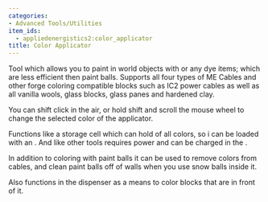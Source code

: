 ```yaml
---
categories:
- Advanced Tools/Utilities
item_ids:
  - appliedenergistics2:color_applicator
title: Color Applicator
---
```


Tool which allows you to paint in world objects with <ItemLink
id="appliedenergistics2:white_paint_ball"/> or any dye items; which
are less efficient then paint balls. Supports all four types of ME Cables and
other forge coloring compatible blocks such as IC2 power cables as well as all
vanilla wools, glass blocks, glass panes and hardened clay.



You can shift click in the air, or hold shift and scroll the mouse wheel to
change the selected color of the applicator.



Functions like a storage cell which can hold <ItemLink
id="appliedenergistics2:white_paint_ball"/> of all colors, so i can
be loaded with an <ItemLink id="appliedenergistics2:chest"/>. And
like other tools requires power and can be charged in the <ItemLink
id="appliedenergistics2:charger"/>.



In addition to coloring with paint balls it can be used to remove colors from
cables, and clean paint balls off of walls when you use snow balls inside it.



Also functions in the dispenser as a means to color blocks that are in front
of it.

<RecipeFor id="appliedenergistics2:color_applicator"/>
